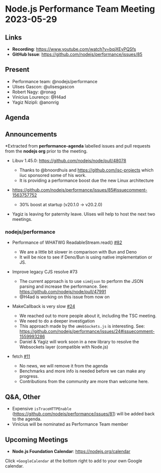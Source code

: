 # Node.js  Performance Team Meeting 2023-05-29

## Links

* **Recording**:  https://www.youtube.com/watch?v=bqjXEyPQSfs
* **GitHub Issue**: https://github.com/nodejs/performance/issues/85

## Present

* Performance team: @nodejs/performance
* Ulises Gascon: @ulisesgascon
* Robert Nagy: @ronag
* Vinícius Lourenço: @H4ad
* Yagiz Nizipli: @anonrig

## Agenda

## Announcements

*Extracted from **performance-agenda** labelled issues and pull requests from the **nodejs org** prior to the meeting.


* Libuv 1.45.0: https://github.com/nodejs/node/pull/48078
  * Thanks to @bnoordhuis and https://github.com/isc-projects which iiuc sponsored some of his work.
  * It is providing a performance boost due the new Linux architecture

* https://github.com/nodejs/performance/issues/85#issuecomment-1563757752
  * 30% boost at startup (v20.1.0 -> v20.2.0) 

* Yagiz is leaving for paternity leave. Ulises will help to host the next two meetings.

### nodejs/performance

* Performance of WHATWG ReadableStream.read() [#82](https://github.com/nodejs/performance/issues/82)
  * We are a little bit slower in comparison with Bun and Deno
  * It will be nice to see if Deno/Bun is using native implementation or JS.
* Improve legacy CJS resolve #73
  * The current approach is to use `simdjson` to perform the JSON parsing and increase the performance. See: https://github.com/nodejs/node/pull/47991
  * @H4ad is working on this issue from now on
* MakeCallback is very slow [#24](https://github.com/nodejs/performance/issues/24)
  * We reached out to more people about it, including the TSC meeting.
  * We need to do a deeper investigation
  * This approach made by the `uWebSockets.js` is interesting. See: https://github.com/nodejs/performance/issues/24#issuecomment-1559993286
  * Daniel & Yagiz will work soon in a new library to resolve the Websockets layer (compatible with Node.js)

* fetch [#11](https://github.com/nodejs/performance/issues/11)
  * No news, we will remove it from the agenda
  * Benchmarks and more info is needed before we can make any progress. 
  * Contributions from the community are more than welcome here.

## Q&A, Other

*  Expensive `isTraceHTTPEnable` (https://github.com/nodejs/performance/issues/81) will be added back to the agenda.
* Vinícius will be nominated as Performance Team member

## Upcoming Meetings

* **Node.js Foundation Calendar**: https://nodejs.org/calendar

Click `+GoogleCalendar` at the bottom right to add to your own Google calendar.

